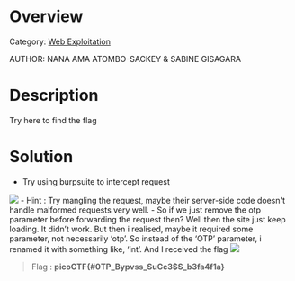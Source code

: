 # Overview 
Category: [Web Exploitation]()

AUTHOR: NANA AMA ATOMBO-SACKEY & SABINE GISAGARA

# Description
Try here to find the flag

# Solution
- Try using burpsuite to intercept request 
<img src="https://i.imgur.com/iUmlycl.png">
- Hint : Try mangling the request, maybe their server-side code doesn't handle malformed requests very well.
- So if we just remove the otp parameter before forwarding the request then?
Well then the site just keep loading. It didn’t work. But then i realised, maybe it required some parameter, not necessarily ‘otp’. So instead of the ‘OTP’ parameter, i renamed it with something like, ‘int’. And I received the flag

<img src="https://i.imgur.com/oxp2s44.png">

> Flag : **picoCTF{#0TP_Bypvss_SuCc3$S_b3fa4f1a}**